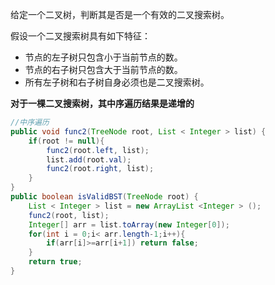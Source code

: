 给定一个二叉树，判断其是否是一个有效的二叉搜索树。

假设一个二叉搜索树具有如下特征：

- 节点的左子树只包含小于当前节点的数。
- 节点的右子树只包含大于当前节点的数。
- 所有左子树和右子树自身必须也是二叉搜索树。

**对于一棵二叉搜索树，其中序遍历结果是递增的**

```Java
//中序遍历
public void func2(TreeNode root, List < Integer > list) {
    if(root != null){
        func2(root.left, list);
        list.add(root.val);
        func2(root.right, list);
    }
}
public boolean isValidBST(TreeNode root) {
    List < Integer > list = new ArrayList <Integer > ();
    func2(root, list);
    Integer[] arr = list.toArray(new Integer[0]);
    for(int i = 0;i< arr.length-1;i++){
        if(arr[i]>=arr[i+1]) return false;
    }
    return true;
}   
```